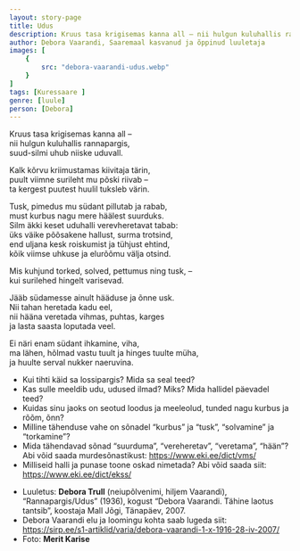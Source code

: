 ```yaml
---
layout: story-page
title: Udus
description: Kruus tasa krigisemas kanna all – nii hulgun kuluhallis rannapargis, suud-silmi uhub niiske uduvall.
author: Debora Vaarandi, Saaremaal kasvanud ja õppinud luuletaja
images: [
    {
        src: "debora-vaarandi-udus.webp"
    }
]
tags: [Kuressaare ]
genre: [luule]
person: [Debora]
---
```


<!-- # {{$doc.title}} -->

Kruus tasa krigisemas kanna all – \
nii hulgun kuluhallis rannapargis, \
suud-silmi uhub niiske uduvall.

Kalk kõrvu kriimustamas kiivitaja tärin, \
puult viimne surileht mu põski riivab – \
ta kergest puutest huulil tuksleb värin.

Tusk, pimedus mu südant pillutab ja rabab, \
must kurbus nagu mere häälest suurduks. \
Silm äkki keset uduhalli verevheretavat tabab: \
üks väike põõsakene hallust, surma trotsind, \
end uljana kesk roiskumist ja tühjust ehtind, \
kõik viimse uhkuse ja elurõõmu välja otsind.

Mis kuhjund torked, solved, pettumus ning tusk, – \
kui surilehed hingelt varisevad. 

Jääb südamesse ainult hääduse ja õnne usk. \
Nii tahan heretada kadu eel, \
nii hääna veretada vihmas, puhtas, karges \
ja lasta saasta loputada veel.

Ei näri enam südant ihkamine, viha, \
ma lähen, hõlmad vastu tuult ja hinges tuulte müha, \
ja huulte serval nukker naeruvina.


<story-author :author="author"></story-author>
<!-- <story-dictionary :terms="dictionary"></story-dictionary> -->

<details-wrapper summary="Mis mõtted tekkisid?">

- Kui tihti käid sa lossipargis? Mida sa seal teed?
- Kas sulle meeldib udu, udused ilmad? Miks? Mida hallidel päevadel teed?
- Kuidas sinu jaoks on seotud loodus ja meeleolud, tunded nagu kurbus ja rõõm, õnn? 
- Milline tähenduse vahe on sõnadel “kurbus” ja “tusk”, “solvamine” ja “torkamine”?
- Mida tähendavad sõnad “suurduma”, “vereheretav”, “veretama”, “hään”? Abi võid saada murdesõnastikust: https://www.eki.ee/dict/vms/
- Milliseid halli ja punase toone oskad nimetada? Abi võid saada siit: https://www.eki.ee/dict/ekss/

</details-wrapper>


<details-wrapper summary="Allikad" class="text-sm" icon="icon-park-outline:document-folder">

- Luuletus: **Debora Trull** (neiupõlvenimi, hiljem Vaarandi), “Rannapargis/Udus” (1936), kogust “Debora Vaarandi. Tähine laotus tantsib”, koostaja Mall Jõgi, Tänapäev, 2007.
- Debora Vaarandi elu ja loomingu kohta saab lugeda siit: https://sirp.ee/s1-artiklid/varia/debora-vaarandi-1-x-1916-28-iv-2007/
- Foto: **Merit Karise**

</details-wrapper>

